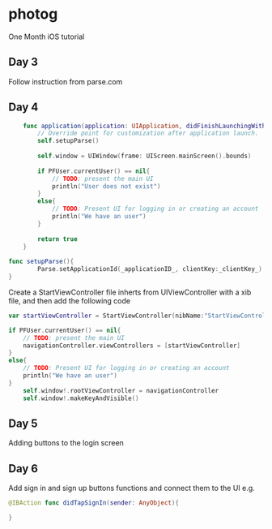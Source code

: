# photog
One Month iOS tutorial

## Day 3
Follow instruction from parse.com

## Day 4

```swift
    func application(application: UIApplication, didFinishLaunchingWithOptions launchOptions: [NSObject: AnyObject]?) -> Bool {
        // Override point for customization after application launch.
        self.setupParse()
        
        self.window = UIWindow(frame: UIScreen.mainScreen().bounds)
        
        if PFUser.currentUser() == nil{
            // TODO: present the main UI
            println("User does not exist")
        }
        else{
            // TODO: Present UI for logging in or creating an account
            println("We have an user")
        }
        
        return true
    }
    
func setupParse(){
        Parse.setApplicationId(_applicationID_, clientKey:_clientKey_)
}
```

Create a StartViewController file inherts from UIViewController with a xib file, and then add the following code
```swift
var startViewController = StartViewController(nibName:"StartViewController", bundle:nil)

if PFUser.currentUser() == nil{
    // TODO: present the main UI
    navigationController.viewControllers = [startViewController]
}
else{
    // TODO: Present UI for logging in or creating an account
    println("We have an user")
}
    self.window!.rootViewController = navigationController
    self.window!.makeKeyAndVisible()    
```

## Day 5
Adding buttons to the login screen

## Day 6
Add sign in and sign up buttons functions and connect them to the UI
e.g.
```swift
@IBAction func didTapSignIn(sender: AnyObject){

}
```

